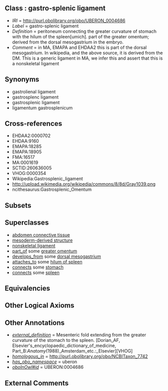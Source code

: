 
## Class : gastro-splenic ligament

 * *IRI* = http://purl.obolibrary.org/obo/UBERON_0004686
 * *Label* = gastro-splenic ligament
 * *Definition* = peritoneum connecting the greater curvature of stomach with the hilum of the spleen[umich]. part of the greater omentum; derived from the dorsal mesogastrium in the embryo.
 * *Comment* = in MA, EMAPA and EHDAA2 this is part of the dorsal mesogastrium. In wikipedia, and the above source, it is derived from the DM. This is a generic ligament in MA, we infer this and assert that this is a nonskeletal ligament

## Synonyms

 * gastrolienal ligament
 * gastrosplenc ligament
 * gastrosplenic ligament
 * ligamentum gastrosplenicum

## Cross-references

 * EHDAA2:0000702
 * EHDAA:9160
 * EMAPA:18285
 * EMAPA:18905
 * FMA:16517
 * MA:0001619
 * SCTID:260636005
 * VHOG:0000354
 * Wikipedia:Gastrosplenic_ligament
 * http://upload.wikimedia.org/wikipedia/commons/8/8d/Gray1039.png
 * ncithesaurus:Gastrosplenic_Omentum

## Subsets


## Superclasses

 * [abdomen connective tissue](../../UBERON/67/UBERON_0003567.md)
 * [mesoderm-derived structure](../../UBERON/20/UBERON_0004120.md)
 * [nonskeletal ligament](../../UBERON/45/UBERON_0008845.md)
 * [part_of](../../BFO/50/BFO_0000050.md) some [greater omentum](../../UBERON/48/UBERON_0005448.md)
 * [develops_from](../../RO/02/RO_0002202.md) some [dorsal mesogastrium](../../UBERON/02/UBERON_0005602.md)
 * [attaches_to](../../RO/71/RO_0002371.md) some [hilum of spleen](../../UBERON/48/UBERON_0001248.md)
 * [connects](../../ts/core#connects.md) some [stomach](../../UBERON/45/UBERON_0000945.md)
 * [connects](../../ts/core#connects.md) some [spleen](../../UBERON/06/UBERON_0002106.md)

## Equivalencies


## Other Logical Axioms


## Other Annotations

 * *[external_definition](../../UBPROP/01/UBPROP_0000001.md)* = Mesenteric fold extending from the greater curvature of the stomach to the spleen. [Dorian_AF, Elsevier's_encyclopaedic_dictionary_of_medicine, Part_B:_Anatomy_(1988)_Amsterdam_etc.:_Elsevier][VHOG]
 * *[homologous_in](../../core#homologous/in/core#homologous_in.md)* = http://purl.obolibrary.org/obo/NCBITaxon_7742
 * *[has_obo_namespace](../../ce/oboInOwl#hasOBONamespace.md)* = uberon
 * *[oboInOwl#id](../../id/oboInOwl#id.md)* = UBERON:0004686

## External Comments

